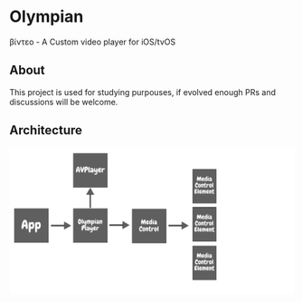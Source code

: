 # Olympian
βίντεο - A Custom video player for iOS/tvOS

## About
This project is used for studying purpouses, if evolved enough PRs and discussions will be welcome.


## Architecture

![architecture](https://github.com/nabilsafatli/Olympian/blob/master/Docs/architecture.png?raw=true)
